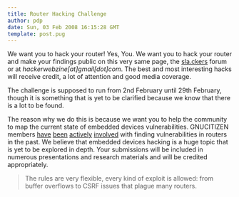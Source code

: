 ```yaml
---
title: Router Hacking Challenge
author: pdp
date: Sun, 03 Feb 2008 16:15:28 GMT
template: post.pug
---
```


We want you to hack your router! Yes, You. We want you to hack your router and make your findings public on this very same page, the [sla.ckers](http://sla.ckers.org/forum/read.php?13,20128) forum or at _hackerwebzine[at]gmail[dot]com_. The best and most interesting hacks will receive credit, a lot of attention and good media coverage.

The challenge is supposed to run from 2nd February until 29th February, though it is something that is yet to be clarified because we know that there is a lot to be found.

The reason why we do this is because we want you to help the community to map the current state of embedded devices vulnerabilities. GNUCITIZEN members [have](/blog/hacking-the-interwebs) [been](/blog/call-jacking) [actively](/blog/bt-home-flub-pwnin-the-bt-home-hub) [involved](/blog/security-and-hacking-scene-in-london/) with finding vulnerabilities in routers in the past. We believe that embedded devices hacking is a huge topic that is yet to be explored in depth. Your submissions will be included in numerous presentations and research materials and will be credited appropriately.

> The rules are very flexible, every kind of exploit is allowed: from buffer overflows to CSRF issues that plague many routers.
